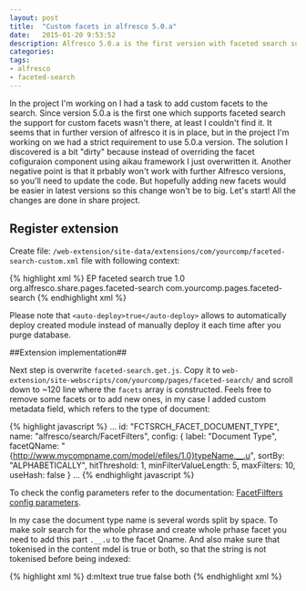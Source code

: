 ```yaml
---
layout: post
title:  "Custom facets in alfresco 5.0.a"
date:   2015-01-20 9:53:52
description: Alfresco 5.0.a is the first version with faceted search support. By default it supports 7 facets. Here I'll show how to add custom facets on custom metadata.
categories: 
tags: 
- alfresco
- faceted-search
---
```


In the project I'm working on I had a task to add custom facets to the search. Since version 5.0.a is the first one which supports faceted search the support for custom facets wasn't there, at least I couldn't find it. It seems that in further version of alfresco it is in place, but in the project I'm working on we had a strict requirement to use 5.0.a version. The solution I discovered is a bit "dirty" because instead of overriding the facet cofiguraion component using aikau framework I just overwritten it. Another negative point is that it prbably won't work with further Alfresco versions, so you'll need to update the code. But hopefully adding new facets would be easier in latest versions so this change won't be to big.
Let's start!
All the changes are done in share project.

## Register extension

Create file: `/web-extension/site-data/extensions/com/yourcomp/faceted-search-custom.xml` file with following context:

{% highlight xml %}
<extension>
  <modules>
    <module>
      <id>EP faceted search</id>
      <auto-deploy>true</auto-deploy>
      <version>1.0</version>
      <customizations>
        <customization>
          <targetPackageRoot>
            org.alfresco.share.pages.faceted-search
          </targetPackageRoot>
          <sourcePackageRoot>
            com.yourcomp.pages.faceted-search
          </sourcePackageRoot>
        </customization>
      </customizations>
    </module>
  </modules>
</extension>
{% endhighlight xml %}

Please note that `<auto-deploy>true</auto-deploy>` allows to automatically deploy created module instead of manually deploy it each time after you purge database.

##Extension implementation##

Next step is overwrite `faceted-search.get.js`. Copy it to `web-extension/site-webscripts/com/yourcomp/pages/faceted-search/` and scroll down to ~120 line where the `facets` array is constructed. Feels free to remove some facets or to add new ones, in my case I added custom metadata field, which refers to the type of document:

{% highlight javascript %}
...
id: "FCTSRCH_FACET_DOCUMENT_TYPE",
    name: "alfresco/search/FacetFilters",
    config: {
      label: "Document Type",
      facetQName: "{http://www.mycompname.com/model/efiles/1.0}typeName.__.u",
      sortBy: "ALPHABETICALLY",
      hitThreshold: 1,
      minFilterValueLength: 5,
      maxFilters: 10,
      useHash: false
    }
...
{% endhighlight javascript %}

To check the config parameters refer to the documentation: [FacetFilfters config parameters].

In my case the document type name is several words split by space. To make solr search for the whole phrase and create whole prhase facet you need to add this part `.__.u` to the facet Qname. And also make sure that tokenised in the content mdel is true or both, so that the string is not tokenised before being indexed:

{% highlight xml %}
<property name="ef:typeName">
  <type>d:mltext</type>
  <mandatory>true</mandatory>
  <index enabled="true">
    <atomic>true</atomic>
    <stored>false</stored>
    <tokenised>both</tokenised>
  </index>
</property>
{% endhighlight xml %}

[FacetFilfters config parameters]: http://dev.alfresco.com/resource/docs/jsdoc-haiku/FacetFilters.html